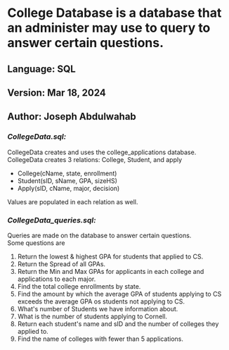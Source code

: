 # College Database is a database that an administer may use to query to answer certain questions.  
## Language: SQL  
## Version: Mar 18, 2024  
## Author: Joseph Abdulwahab  

### _CollegeData.sql:_
CollegeData creates and uses the college_applications database.  
CollegeData creates 3 relations: College, Student, and apply  
-  College(cName, state, enrollment)    
-  Student(sID, sName, GPA, sizeHS)
-  Apply(sID, cName, major, decision)
    
Values are populated in each relation as well. 

### _CollegeData_queries.sql:_
Queries are made on the database to answer certain questions.  
Some questions are  
  1) Return the lowest & highest GPA for students that applied to CS.
  2) Return the Spread of all GPAs.
  3) Return the Min and Max GPAs for applicants in each college and applications to each major.
  4) Find the total college enrollments by state.
  5) Find the amount by which the average GPA of students applying to CS exceeds the average GPA os students not applying to CS.
  6) What's number of Students we have information about. 
  7) What is the number of students applying to Cornell.
  8) Return each student's name and sID and the number of colleges they applied to.
  9) Find the name of colleges with fewer than 5 applications. 
